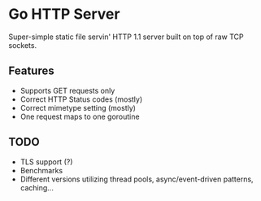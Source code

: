 # Go HTTP Server
Super-simple static file servin' HTTP 1.1 server built on top of raw TCP sockets.

## Features
- Supports GET requests only
- Correct HTTP Status codes (mostly)
- Correct mimetype setting (mostly)
- One request maps to one goroutine

## TODO
- TLS support (?)
- Benchmarks
- Different versions utilizing thread pools, async/event-driven patterns, caching...
